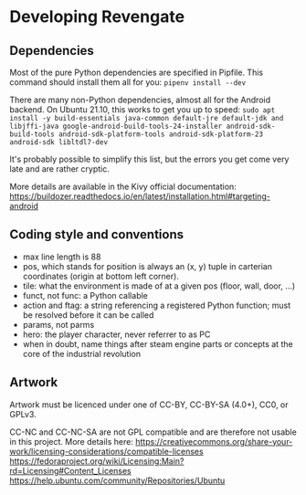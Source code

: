 Developing Revengate
====================

## Dependencies
Most of the pure Python dependencies are specified in Pipfile. This command should install them all for you:
`pipenv install --dev`

There are many non-Python dependencies, almost all for the Android backend. On Ubuntu 21.10, this works to get you up to speed:
`sudo apt install -y build-essentials java-common default-jre default-jdk and libjffi-java google-android-build-tools-24-installer android-sdk-build-tools android-sdk-platform-tools android-sdk-platform-23 android-sdk libltdl7-dev`

It's probably possible to simplify this list, but the errors you get come very late and are rather cryptic. 

More details are available in the Kivy official documentation:
https://buildozer.readthedocs.io/en/latest/installation.html#targeting-android


## Coding style and conventions
* max line length is 88
* pos, which stands for position is always an (x, y) tuple in carterian coordinates (origin at bottom left corner).
* tile: what the environment is made of at a given pos (floor, wall, door, ...)
* funct, not func: a Python callable
* action and ftag: a string referencing a registered Python function; must be resolved before it can be called
* params, not parms
* hero: the player character, never referrer to as PC
* when in doubt, name things after steam engine parts or concepts at the core of the industrial revolution


## Artwork
Artwork must be licenced under one of CC-BY, CC-BY-SA (4.0+), CC0, or GPLv3. 

CC-NC and CC-NC-SA are not GPL compatible and are therefore not usable in this project. More details here:
https://creativecommons.org/share-your-work/licensing-considerations/compatible-licenses
https://fedoraproject.org/wiki/Licensing:Main?rd=Licensing#Content_Licenses
https://help.ubuntu.com/community/Repositories/Ubuntu

